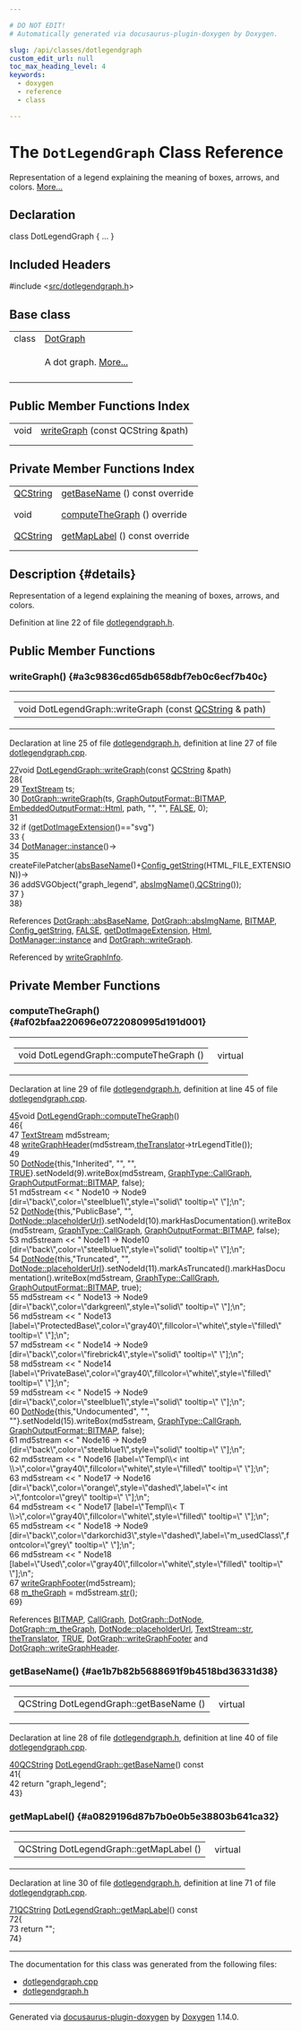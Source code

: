 ```yaml
---

# DO NOT EDIT!
# Automatically generated via docusaurus-plugin-doxygen by Doxygen.

slug: /api/classes/dotlegendgraph
custom_edit_url: null
toc_max_heading_level: 4
keywords:
  - doxygen
  - reference
  - class

---
```


<div class="doxyPage">

# The `DotLegendGraph` Class Reference

<p>Representation of a legend explaining the meaning of boxes, arrows, and colors. <a href="#details">More...</a></p>

## Declaration

<div class="doxyDeclaration">
class DotLegendGraph { ... }
</div>

## Included Headers

<div class="doxyIncludesList">#include &lt;<a href="/web-doxygen/docs/api/files/src/dotlegendgraph-h">src/dotlegendgraph.h</a>&gt;
</div>

## Base class

<table class="doxyMembersIndex">

<tr class="doxyMemberIndexItem">
<td class="doxyMemberIndexItemType" align="left" valign="top">class</td>
<td class="doxyMemberIndexItemName" align="left" valign="top"><a href="/web-doxygen/docs/api/classes/dotgraph">DotGraph</a></td>
</tr>
<tr class="doxyMemberIndexDescription">
<td class="doxyMemberIndexDescriptionLeft"></td>
<td class="doxyMemberIndexDescriptionRight">
<p>A dot graph. <a href="/web-doxygen/docs/api/classes/dotgraph/#details">More...</a></p>
</td>
</tr>
<tr class="doxyMemberIndexSeparator">
<td class="doxyMemberIndexSeparator" colspan="2"></td>
</tr>

</table>

## Public Member Functions Index

<table class="doxyMembersIndex">

<tr class="doxyMemberIndexItem">
<td class="doxyMemberIndexItemType" align="left" valign="top">void</td>
<td class="doxyMemberIndexItemName" align="left" valign="top"><a href="#a3c9836cd65db658dbf7eb0c6ecf7b40c">writeGraph</a> (const QCString &amp;path)</td>
</tr>
<tr class="doxyMemberIndexDescription">
<td class="doxyMemberIndexDescriptionLeft"></td>
<td class="doxyMemberIndexDescriptionRight">
</td>
</tr>
<tr class="doxyMemberIndexSeparator">
<td class="doxyMemberIndexSeparator" colspan="2"></td>
</tr>

</table>

## Private Member Functions Index

<table class="doxyMembersIndex">

<tr class="doxyMemberIndexItem">
<td class="doxyMemberIndexItemType" align="left" valign="top"><a href="/web-doxygen/docs/api/classes/qcstring">QCString</a></td>
<td class="doxyMemberIndexItemName" align="left" valign="top"><a href="#ae1b7b82b5688691f9b4518bd36331d38">getBaseName</a> () const override</td>
</tr>
<tr class="doxyMemberIndexDescription">
<td class="doxyMemberIndexDescriptionLeft"></td>
<td class="doxyMemberIndexDescriptionRight">
</td>
</tr>
<tr class="doxyMemberIndexSeparator">
<td class="doxyMemberIndexSeparator" colspan="2"></td>
</tr>

<tr class="doxyMemberIndexItem">
<td class="doxyMemberIndexItemType" align="left" valign="top">void</td>
<td class="doxyMemberIndexItemName" align="left" valign="top"><a href="#af02bfaa220696e0722080995d191d001">computeTheGraph</a> () override</td>
</tr>
<tr class="doxyMemberIndexDescription">
<td class="doxyMemberIndexDescriptionLeft"></td>
<td class="doxyMemberIndexDescriptionRight">
</td>
</tr>
<tr class="doxyMemberIndexSeparator">
<td class="doxyMemberIndexSeparator" colspan="2"></td>
</tr>

<tr class="doxyMemberIndexItem">
<td class="doxyMemberIndexItemType" align="left" valign="top"><a href="/web-doxygen/docs/api/classes/qcstring">QCString</a></td>
<td class="doxyMemberIndexItemName" align="left" valign="top"><a href="#a0829196d87b7b0e0b5e38803b641ca32">getMapLabel</a> () const override</td>
</tr>
<tr class="doxyMemberIndexDescription">
<td class="doxyMemberIndexDescriptionLeft"></td>
<td class="doxyMemberIndexDescriptionRight">
</td>
</tr>
<tr class="doxyMemberIndexSeparator">
<td class="doxyMemberIndexSeparator" colspan="2"></td>
</tr>

</table>

## Description {#details}

<p>Representation of a legend explaining the meaning of boxes, arrows, and colors.</p>

<p>Definition at line 22 of file <a href="/web-doxygen/docs/api/files/src/dotlegendgraph-h">dotlegendgraph.h</a>.</p>


<div class="doxySectionDef">

## Public Member Functions

### writeGraph() {#a3c9836cd65db658dbf7eb0c6ecf7b40c}

<div class="doxyMemberItem">
<div class="doxyMemberProto">
<table class="doxyMemberLabels">
<tr class="doxyMemberLabels">
<td class="doxyMemberLabelsLeft">
<table class="doxyMemberName">
<tr>
<td class="doxyMemberName">void DotLegendGraph::writeGraph (const <a href="/web-doxygen/docs/api/classes/qcstring">QCString</a> &amp; path)</td>
</tr>
</table>
</td>
</tr>
</table>
</div>
<div class="doxyMemberDoc">



<p>Declaration at line 25 of file <a href="/web-doxygen/docs/api/files/src/dotlegendgraph-h">dotlegendgraph.h</a>, definition at line 27 of file <a href="/web-doxygen/docs/api/files/src/dotlegendgraph-cpp">dotlegendgraph.cpp</a>.</p>


<div class="doxyProgramListing">

<div class="doxyCodeLine"><span class="doxyLineNumber"><a href="#a3c9836cd65db658dbf7eb0c6ecf7b40c">27</a></span><span class="doxyLineContent"><span class="doxyHighlightKeywordType">void</span><span class="doxyHighlight"> <a href="#a3c9836cd65db658dbf7eb0c6ecf7b40c">DotLegendGraph::writeGraph</a>(</span><span class="doxyHighlightKeyword">const</span><span class="doxyHighlight"> <a href="/web-doxygen/docs/api/classes/qcstring">QCString</a> &amp;path)</span></span></div>
<div class="doxyCodeLine"><span class="doxyLineNumber">28</span><span class="doxyLineContent"><span class="doxyHighlight">{</span></span></div>
<div class="doxyCodeLine"><span class="doxyLineNumber">29</span><span class="doxyLineContent"><span class="doxyHighlight">  <a href="/web-doxygen/docs/api/classes/textstream">TextStream</a> ts;</span></span></div>
<div class="doxyCodeLine"><span class="doxyLineNumber">30</span><span class="doxyLineContent"><span class="doxyHighlight">  <a href="/web-doxygen/docs/api/classes/dotgraph/#ae6cbbb6ad88d59dec93692d8c6f70a07">DotGraph::writeGraph</a>(ts, <a href="/web-doxygen/docs/api/files/src/dotgraph-h/#ac60ef98d62b78366a17c9f1bda96523fa75948fda661fec9a2342cec45646e544">GraphOutputFormat::BITMAP</a>, <a href="/web-doxygen/docs/api/files/src/dotgraph-h/#a8680135da08a5ef57cebe20060912dcca3135f4019bee015e2d1ae7f77f9f3f64">EmbeddedOutputFormat::Html</a>, path, </span><span class="doxyHighlightStringLiteral">""</span><span class="doxyHighlight">, </span><span class="doxyHighlightStringLiteral">""</span><span class="doxyHighlight">, <a href="/web-doxygen/docs/api/files/src/qcstring-h/#aa93f0eb578d23995850d61f7d61c55c1">FALSE</a>, 0);</span></span></div>
<div class="doxyCodeLine"><span class="doxyLineNumber">31</span></div>
<div class="doxyCodeLine"><span class="doxyLineNumber">32</span><span class="doxyLineContent"><span class="doxyHighlight">  </span><span class="doxyHighlightKeywordFlow">if</span><span class="doxyHighlight"> (<a href="/web-doxygen/docs/api/files/src/util-cpp/#ab1cc08326518f249ccae693a16f6a10d">getDotImageExtension</a>()==</span><span class="doxyHighlightStringLiteral">"svg"</span><span class="doxyHighlight">)</span></span></div>
<div class="doxyCodeLine"><span class="doxyLineNumber">33</span><span class="doxyLineContent"><span class="doxyHighlight">  {</span></span></div>
<div class="doxyCodeLine"><span class="doxyLineNumber">34</span><span class="doxyLineContent"><span class="doxyHighlight">    <a href="/web-doxygen/docs/api/classes/dotmanager/#af6eb5ac505738992f7440e4a5948997f">DotManager::instance</a>()-&gt;</span></span></div>
<div class="doxyCodeLine"><span class="doxyLineNumber">35</span><span class="doxyLineContent"><span class="doxyHighlight">      createFilePatcher(<a href="/web-doxygen/docs/api/classes/dotgraph/#a00a105210cfc45c863c9cdc3ffbf846b">absBaseName</a>()+<a href="/web-doxygen/docs/api/files/src/config-h/#a737741e6991bdb5694a50075437a9d89">Config_getString</a>(HTML_FILE_EXTENSION))-&gt;</span></span></div>
<div class="doxyCodeLine"><span class="doxyLineNumber">36</span><span class="doxyLineContent"><span class="doxyHighlight">      addSVGObject(</span><span class="doxyHighlightStringLiteral">"graph_legend"</span><span class="doxyHighlight">, <a href="/web-doxygen/docs/api/classes/dotgraph/#a241721d514fbcc695b83683c2be89018">absImgName</a>(),<a href="/web-doxygen/docs/api/classes/qcstring">QCString</a>());</span></span></div>
<div class="doxyCodeLine"><span class="doxyLineNumber">37</span><span class="doxyLineContent"><span class="doxyHighlight">  }</span></span></div>
<div class="doxyCodeLine"><span class="doxyLineNumber">38</span><span class="doxyLineContent"><span class="doxyHighlight">}</span></span></div>

</div>


<p>References <a href="/web-doxygen/docs/api/classes/dotgraph/#a00a105210cfc45c863c9cdc3ffbf846b">DotGraph::absBaseName</a>, <a href="/web-doxygen/docs/api/classes/dotgraph/#a241721d514fbcc695b83683c2be89018">DotGraph::absImgName</a>, <a href="/web-doxygen/docs/api/files/src/dotgraph-h/#ac60ef98d62b78366a17c9f1bda96523fa75948fda661fec9a2342cec45646e544">BITMAP</a>, <a href="/web-doxygen/docs/api/files/src/config-h/#a737741e6991bdb5694a50075437a9d89">Config_getString</a>, <a href="/web-doxygen/docs/api/files/src/qcstring-h/#aa93f0eb578d23995850d61f7d61c55c1">FALSE</a>, <a href="/web-doxygen/docs/api/files/src/util-cpp/#ab1cc08326518f249ccae693a16f6a10d">getDotImageExtension</a>, <a href="/web-doxygen/docs/api/files/src/dotgraph-h/#a8680135da08a5ef57cebe20060912dcca3135f4019bee015e2d1ae7f77f9f3f64">Html</a>, <a href="/web-doxygen/docs/api/classes/dotmanager/#af6eb5ac505738992f7440e4a5948997f">DotManager::instance</a> and <a href="/web-doxygen/docs/api/classes/dotgraph/#ae6cbbb6ad88d59dec93692d8c6f70a07">DotGraph::writeGraph</a>.</p>


<p>Referenced by <a href="/web-doxygen/docs/api/files/src/index-cpp/#a256c275d3b654245e85d7c04e8f417b9">writeGraphInfo</a>.</p>

</div>
</div>

</div>

<div class="doxySectionDef">

## Private Member Functions

### computeTheGraph() {#af02bfaa220696e0722080995d191d001}

<div class="doxyMemberItem">
<div class="doxyMemberProto">
<table class="doxyMemberLabels">
<tr class="doxyMemberLabels">
<td class="doxyMemberLabelsLeft">
<table class="doxyMemberName">
<tr>
<td class="doxyMemberName">void DotLegendGraph::computeTheGraph ()</td>
</tr>
</table>
</td>
<td class="doxyMemberLabelsRight">
<span class="doxyMemberLabels">
<span class="doxyMemberLabel virtual">virtual</span>
</span>
</td>
</tr>
</table>
</div>
<div class="doxyMemberDoc">



<p>Declaration at line 29 of file <a href="/web-doxygen/docs/api/files/src/dotlegendgraph-h">dotlegendgraph.h</a>, definition at line 45 of file <a href="/web-doxygen/docs/api/files/src/dotlegendgraph-cpp">dotlegendgraph.cpp</a>.</p>


<div class="doxyProgramListing">

<div class="doxyCodeLine"><span class="doxyLineNumber"><a href="#af02bfaa220696e0722080995d191d001">45</a></span><span class="doxyLineContent"><span class="doxyHighlightKeywordType">void</span><span class="doxyHighlight"> <a href="#af02bfaa220696e0722080995d191d001">DotLegendGraph::computeTheGraph</a>()</span></span></div>
<div class="doxyCodeLine"><span class="doxyLineNumber">46</span><span class="doxyLineContent"><span class="doxyHighlight">{</span></span></div>
<div class="doxyCodeLine"><span class="doxyLineNumber">47</span><span class="doxyLineContent"><span class="doxyHighlight">  <a href="/web-doxygen/docs/api/classes/textstream">TextStream</a> md5stream;</span></span></div>
<div class="doxyCodeLine"><span class="doxyLineNumber">48</span><span class="doxyLineContent"><span class="doxyHighlight">  <a href="/web-doxygen/docs/api/classes/dotgraph/#a4e1ec8b0e7ecc8e0d27c869e43d75640">writeGraphHeader</a>(md5stream,<a href="/web-doxygen/docs/api/files/src/language-cpp/#a07b18e39f7c5156cd370829e7e6f8534">theTranslator</a>-&gt;trLegendTitle());</span></span></div>
<div class="doxyCodeLine"><span class="doxyLineNumber">49</span></div>
<div class="doxyCodeLine"><span class="doxyLineNumber">50</span><span class="doxyLineContent"><span class="doxyHighlight">  <a href="/web-doxygen/docs/api/classes/dotgraph/#aef4faee1d16e4f21bb649b73001e3261">DotNode</a>{</span><span class="doxyHighlightKeyword">this</span><span class="doxyHighlight">,</span><span class="doxyHighlightStringLiteral">"Inherited"</span><span class="doxyHighlight">, </span><span class="doxyHighlightStringLiteral">""</span><span class="doxyHighlight">, </span><span class="doxyHighlightStringLiteral">""</span><span class="doxyHighlight">, <a href="/web-doxygen/docs/api/files/src/qcstring-h/#aa8cecfc5c5c054d2875c03e77b7be15d">TRUE</a>}.setNodeId(9).writeBox(md5stream, <a href="/web-doxygen/docs/api/files/src/dotgraph-h/#a0c7c85309652245e03563b127f451f72a9d0f6d0fe9c95c9cb09769b9879db1ff">GraphType::CallGraph</a>, <a href="/web-doxygen/docs/api/files/src/dotgraph-h/#ac60ef98d62b78366a17c9f1bda96523fa75948fda661fec9a2342cec45646e544">GraphOutputFormat::BITMAP</a>, </span><span class="doxyHighlightKeyword">false</span><span class="doxyHighlight">);</span></span></div>
<div class="doxyCodeLine"><span class="doxyLineNumber">51</span><span class="doxyLineContent"><span class="doxyHighlight">  md5stream &lt;&lt; </span><span class="doxyHighlightStringLiteral">"  Node10 -&gt; Node9 [dir=\"back\",color=\"steelblue1\",style=\"solid\" tooltip=\" \"];\n"</span><span class="doxyHighlight">;</span></span></div>
<div class="doxyCodeLine"><span class="doxyLineNumber">52</span><span class="doxyLineContent"><span class="doxyHighlight">  <a href="/web-doxygen/docs/api/classes/dotgraph/#aef4faee1d16e4f21bb649b73001e3261">DotNode</a>{</span><span class="doxyHighlightKeyword">this</span><span class="doxyHighlight">,</span><span class="doxyHighlightStringLiteral">"PublicBase"</span><span class="doxyHighlight">, </span><span class="doxyHighlightStringLiteral">""</span><span class="doxyHighlight">, <a href="/web-doxygen/docs/api/classes/dotnode/#ad1c9b1e1192faac2bf956a6a3043be0c">DotNode::placeholderUrl</a>}.setNodeId(10).markHasDocumentation().writeBox(md5stream, <a href="/web-doxygen/docs/api/files/src/dotgraph-h/#a0c7c85309652245e03563b127f451f72a9d0f6d0fe9c95c9cb09769b9879db1ff">GraphType::CallGraph</a>, <a href="/web-doxygen/docs/api/files/src/dotgraph-h/#ac60ef98d62b78366a17c9f1bda96523fa75948fda661fec9a2342cec45646e544">GraphOutputFormat::BITMAP</a>, </span><span class="doxyHighlightKeyword">false</span><span class="doxyHighlight">);</span></span></div>
<div class="doxyCodeLine"><span class="doxyLineNumber">53</span><span class="doxyLineContent"><span class="doxyHighlight">  md5stream &lt;&lt; </span><span class="doxyHighlightStringLiteral">"  Node11 -&gt; Node10 [dir=\"back\",color=\"steelblue1\",style=\"solid\" tooltip=\" \"];\n"</span><span class="doxyHighlight">;</span></span></div>
<div class="doxyCodeLine"><span class="doxyLineNumber">54</span><span class="doxyLineContent"><span class="doxyHighlight">  <a href="/web-doxygen/docs/api/classes/dotgraph/#aef4faee1d16e4f21bb649b73001e3261">DotNode</a>{</span><span class="doxyHighlightKeyword">this</span><span class="doxyHighlight">,</span><span class="doxyHighlightStringLiteral">"Truncated"</span><span class="doxyHighlight">, </span><span class="doxyHighlightStringLiteral">""</span><span class="doxyHighlight">, <a href="/web-doxygen/docs/api/classes/dotnode/#ad1c9b1e1192faac2bf956a6a3043be0c">DotNode::placeholderUrl</a>}.setNodeId(11).markAsTruncated().markHasDocumentation().writeBox(md5stream, <a href="/web-doxygen/docs/api/files/src/dotgraph-h/#a0c7c85309652245e03563b127f451f72a9d0f6d0fe9c95c9cb09769b9879db1ff">GraphType::CallGraph</a>, <a href="/web-doxygen/docs/api/files/src/dotgraph-h/#ac60ef98d62b78366a17c9f1bda96523fa75948fda661fec9a2342cec45646e544">GraphOutputFormat::BITMAP</a>, </span><span class="doxyHighlightKeyword">true</span><span class="doxyHighlight">);</span></span></div>
<div class="doxyCodeLine"><span class="doxyLineNumber">55</span><span class="doxyLineContent"><span class="doxyHighlight">  md5stream &lt;&lt; </span><span class="doxyHighlightStringLiteral">"  Node13 -&gt; Node9 [dir=\"back\",color=\"darkgreen\",style=\"solid\" tooltip=\" \"];\n"</span><span class="doxyHighlight">;</span></span></div>
<div class="doxyCodeLine"><span class="doxyLineNumber">56</span><span class="doxyLineContent"><span class="doxyHighlight">  md5stream &lt;&lt; </span><span class="doxyHighlightStringLiteral">"  Node13 [label=\"ProtectedBase\",color=\"gray40\",fillcolor=\"white\",style=\"filled\" tooltip=\" \"];\n"</span><span class="doxyHighlight">;</span></span></div>
<div class="doxyCodeLine"><span class="doxyLineNumber">57</span><span class="doxyLineContent"><span class="doxyHighlight">  md5stream &lt;&lt; </span><span class="doxyHighlightStringLiteral">"  Node14 -&gt; Node9 [dir=\"back\",color=\"firebrick4\",style=\"solid\" tooltip=\" \"];\n"</span><span class="doxyHighlight">;</span></span></div>
<div class="doxyCodeLine"><span class="doxyLineNumber">58</span><span class="doxyLineContent"><span class="doxyHighlight">  md5stream &lt;&lt; </span><span class="doxyHighlightStringLiteral">"  Node14 [label=\"PrivateBase\",color=\"gray40\",fillcolor=\"white\",style=\"filled\" tooltip=\" \"];\n"</span><span class="doxyHighlight">;</span></span></div>
<div class="doxyCodeLine"><span class="doxyLineNumber">59</span><span class="doxyLineContent"><span class="doxyHighlight">  md5stream &lt;&lt; </span><span class="doxyHighlightStringLiteral">"  Node15 -&gt; Node9 [dir=\"back\",color=\"steelblue1\",style=\"solid\" tooltip=\" \"];\n"</span><span class="doxyHighlight">;</span></span></div>
<div class="doxyCodeLine"><span class="doxyLineNumber">60</span><span class="doxyLineContent"><span class="doxyHighlight">  <a href="/web-doxygen/docs/api/classes/dotgraph/#aef4faee1d16e4f21bb649b73001e3261">DotNode</a>{</span><span class="doxyHighlightKeyword">this</span><span class="doxyHighlight">,</span><span class="doxyHighlightStringLiteral">"Undocumented"</span><span class="doxyHighlight">, </span><span class="doxyHighlightStringLiteral">""</span><span class="doxyHighlight">, </span><span class="doxyHighlightStringLiteral">""</span><span class="doxyHighlight">}.setNodeId(15).writeBox(md5stream, <a href="/web-doxygen/docs/api/files/src/dotgraph-h/#a0c7c85309652245e03563b127f451f72a9d0f6d0fe9c95c9cb09769b9879db1ff">GraphType::CallGraph</a>, <a href="/web-doxygen/docs/api/files/src/dotgraph-h/#ac60ef98d62b78366a17c9f1bda96523fa75948fda661fec9a2342cec45646e544">GraphOutputFormat::BITMAP</a>, </span><span class="doxyHighlightKeyword">false</span><span class="doxyHighlight">);</span></span></div>
<div class="doxyCodeLine"><span class="doxyLineNumber">61</span><span class="doxyLineContent"><span class="doxyHighlight">  md5stream &lt;&lt; </span><span class="doxyHighlightStringLiteral">"  Node16 -&gt; Node9 [dir=\"back\",color=\"steelblue1\",style=\"solid\" tooltip=\" \"];\n"</span><span class="doxyHighlight">;</span></span></div>
<div class="doxyCodeLine"><span class="doxyLineNumber">62</span><span class="doxyLineContent"><span class="doxyHighlight">  md5stream &lt;&lt; </span><span class="doxyHighlightStringLiteral">"  Node16 [label=\"Templ\\&lt; int \\&gt;\",color=\"gray40\",fillcolor=\"white\",style=\"filled\" tooltip=\" \"];\n"</span><span class="doxyHighlight">;</span></span></div>
<div class="doxyCodeLine"><span class="doxyLineNumber">63</span><span class="doxyLineContent"><span class="doxyHighlight">  md5stream &lt;&lt; </span><span class="doxyHighlightStringLiteral">"  Node17 -&gt; Node16 [dir=\"back\",color=\"orange\",style=\"dashed\",label=\"&lt; int &gt;\",fontcolor=\"grey\" tooltip=\" \"];\n"</span><span class="doxyHighlight">;</span></span></div>
<div class="doxyCodeLine"><span class="doxyLineNumber">64</span><span class="doxyLineContent"><span class="doxyHighlight">  md5stream &lt;&lt; </span><span class="doxyHighlightStringLiteral">"  Node17 [label=\"Templ\\&lt; T \\&gt;\",color=\"gray40\",fillcolor=\"white\",style=\"filled\" tooltip=\" \"];\n"</span><span class="doxyHighlight">;</span></span></div>
<div class="doxyCodeLine"><span class="doxyLineNumber">65</span><span class="doxyLineContent"><span class="doxyHighlight">  md5stream &lt;&lt; </span><span class="doxyHighlightStringLiteral">"  Node18 -&gt; Node9 [dir=\"back\",color=\"darkorchid3\",style=\"dashed\",label=\"m_usedClass\",fontcolor=\"grey\" tooltip=\" \"];\n"</span><span class="doxyHighlight">;</span></span></div>
<div class="doxyCodeLine"><span class="doxyLineNumber">66</span><span class="doxyLineContent"><span class="doxyHighlight">  md5stream &lt;&lt; </span><span class="doxyHighlightStringLiteral">"  Node18 [label=\"Used\",color=\"gray40\",fillcolor=\"white\",style=\"filled\" tooltip=\" \"];\n"</span><span class="doxyHighlight">;</span></span></div>
<div class="doxyCodeLine"><span class="doxyLineNumber">67</span><span class="doxyLineContent"><span class="doxyHighlight">  <a href="/web-doxygen/docs/api/classes/dotgraph/#a256ce4336c69cbb9b15e473afc456805">writeGraphFooter</a>(md5stream);</span></span></div>
<div class="doxyCodeLine"><span class="doxyLineNumber">68</span><span class="doxyLineContent"><span class="doxyHighlight">  <a href="/web-doxygen/docs/api/classes/dotgraph/#ab5e616cb48fb662c41e80b713792bc58">m_theGraph</a> = md5stream.<a href="/web-doxygen/docs/api/classes/textstream/#aca8457da22d874f4eb30b35ffe87ebd0">str</a>();</span></span></div>
<div class="doxyCodeLine"><span class="doxyLineNumber">69</span><span class="doxyLineContent"><span class="doxyHighlight">}</span></span></div>

</div>


<p>References <a href="/web-doxygen/docs/api/files/src/dotgraph-h/#ac60ef98d62b78366a17c9f1bda96523fa75948fda661fec9a2342cec45646e544">BITMAP</a>, <a href="/web-doxygen/docs/api/files/src/dotgraph-h/#a0c7c85309652245e03563b127f451f72a9d0f6d0fe9c95c9cb09769b9879db1ff">CallGraph</a>, <a href="/web-doxygen/docs/api/classes/dotgraph/#aef4faee1d16e4f21bb649b73001e3261">DotGraph::DotNode</a>, <a href="/web-doxygen/docs/api/classes/dotgraph/#ab5e616cb48fb662c41e80b713792bc58">DotGraph::m_theGraph</a>, <a href="/web-doxygen/docs/api/classes/dotnode/#ad1c9b1e1192faac2bf956a6a3043be0c">DotNode::placeholderUrl</a>, <a href="/web-doxygen/docs/api/classes/textstream/#aca8457da22d874f4eb30b35ffe87ebd0">TextStream::str</a>, <a href="/web-doxygen/docs/api/files/src/language-cpp/#a07b18e39f7c5156cd370829e7e6f8534">theTranslator</a>, <a href="/web-doxygen/docs/api/files/src/qcstring-h/#aa8cecfc5c5c054d2875c03e77b7be15d">TRUE</a>, <a href="/web-doxygen/docs/api/classes/dotgraph/#a256ce4336c69cbb9b15e473afc456805">DotGraph::writeGraphFooter</a> and <a href="/web-doxygen/docs/api/classes/dotgraph/#a4e1ec8b0e7ecc8e0d27c869e43d75640">DotGraph::writeGraphHeader</a>.</p>

</div>
</div>

### getBaseName() {#ae1b7b82b5688691f9b4518bd36331d38}

<div class="doxyMemberItem">
<div class="doxyMemberProto">
<table class="doxyMemberLabels">
<tr class="doxyMemberLabels">
<td class="doxyMemberLabelsLeft">
<table class="doxyMemberName">
<tr>
<td class="doxyMemberName">QCString DotLegendGraph::getBaseName ()</td>
</tr>
</table>
</td>
<td class="doxyMemberLabelsRight">
<span class="doxyMemberLabels">
<span class="doxyMemberLabel virtual">virtual</span>
</span>
</td>
</tr>
</table>
</div>
<div class="doxyMemberDoc">



<p>Declaration at line 28 of file <a href="/web-doxygen/docs/api/files/src/dotlegendgraph-h">dotlegendgraph.h</a>, definition at line 40 of file <a href="/web-doxygen/docs/api/files/src/dotlegendgraph-cpp">dotlegendgraph.cpp</a>.</p>


<div class="doxyProgramListing">

<div class="doxyCodeLine"><span class="doxyLineNumber"><a href="#ae1b7b82b5688691f9b4518bd36331d38">40</a></span><span class="doxyLineContent"><span class="doxyHighlight"><a href="/web-doxygen/docs/api/classes/qcstring">QCString</a> <a href="#ae1b7b82b5688691f9b4518bd36331d38">DotLegendGraph::getBaseName</a>()</span><span class="doxyHighlightKeyword"> const</span></span></div>
<div class="doxyCodeLine"><span class="doxyLineNumber">41</span><span class="doxyLineContent"><span class="doxyHighlight">{</span></span></div>
<div class="doxyCodeLine"><span class="doxyLineNumber">42</span><span class="doxyLineContent"><span class="doxyHighlight">  </span><span class="doxyHighlightKeywordFlow">return</span><span class="doxyHighlight"> </span><span class="doxyHighlightStringLiteral">"graph_legend"</span><span class="doxyHighlight">;</span></span></div>
<div class="doxyCodeLine"><span class="doxyLineNumber">43</span><span class="doxyLineContent"><span class="doxyHighlight">}</span></span></div>

</div>

</div>
</div>

### getMapLabel() {#a0829196d87b7b0e0b5e38803b641ca32}

<div class="doxyMemberItem">
<div class="doxyMemberProto">
<table class="doxyMemberLabels">
<tr class="doxyMemberLabels">
<td class="doxyMemberLabelsLeft">
<table class="doxyMemberName">
<tr>
<td class="doxyMemberName">QCString DotLegendGraph::getMapLabel ()</td>
</tr>
</table>
</td>
<td class="doxyMemberLabelsRight">
<span class="doxyMemberLabels">
<span class="doxyMemberLabel virtual">virtual</span>
</span>
</td>
</tr>
</table>
</div>
<div class="doxyMemberDoc">



<p>Declaration at line 30 of file <a href="/web-doxygen/docs/api/files/src/dotlegendgraph-h">dotlegendgraph.h</a>, definition at line 71 of file <a href="/web-doxygen/docs/api/files/src/dotlegendgraph-cpp">dotlegendgraph.cpp</a>.</p>


<div class="doxyProgramListing">

<div class="doxyCodeLine"><span class="doxyLineNumber"><a href="#a0829196d87b7b0e0b5e38803b641ca32">71</a></span><span class="doxyLineContent"><span class="doxyHighlight"><a href="/web-doxygen/docs/api/classes/qcstring">QCString</a> <a href="#a0829196d87b7b0e0b5e38803b641ca32">DotLegendGraph::getMapLabel</a>()</span><span class="doxyHighlightKeyword"> const</span></span></div>
<div class="doxyCodeLine"><span class="doxyLineNumber">72</span><span class="doxyLineContent"><span class="doxyHighlight">{</span></span></div>
<div class="doxyCodeLine"><span class="doxyLineNumber">73</span><span class="doxyLineContent"><span class="doxyHighlight">  </span><span class="doxyHighlightKeywordFlow">return</span><span class="doxyHighlight"> </span><span class="doxyHighlightStringLiteral">""</span><span class="doxyHighlight">;</span></span></div>
<div class="doxyCodeLine"><span class="doxyLineNumber">74</span><span class="doxyLineContent"><span class="doxyHighlight">}</span></span></div>

</div>

</div>
</div>

</div>

<hr/>

The documentation for this class was generated from the following files:

<ul>
<li><a href="/web-doxygen/docs/api/files/src/dotlegendgraph-cpp">dotlegendgraph.cpp</a></li>
<li><a href="/web-doxygen/docs/api/files/src/dotlegendgraph-h">dotlegendgraph.h</a></li>
</ul>

<hr/>

<p class="doxyGeneratedBy">Generated via <a href="https://github.com/xpack/docusaurus-plugin-doxygen">docusaurus-plugin-doxygen</a> by <a href="https://www.doxygen.nl">Doxygen</a> 1.14.0.</p>

</div>
